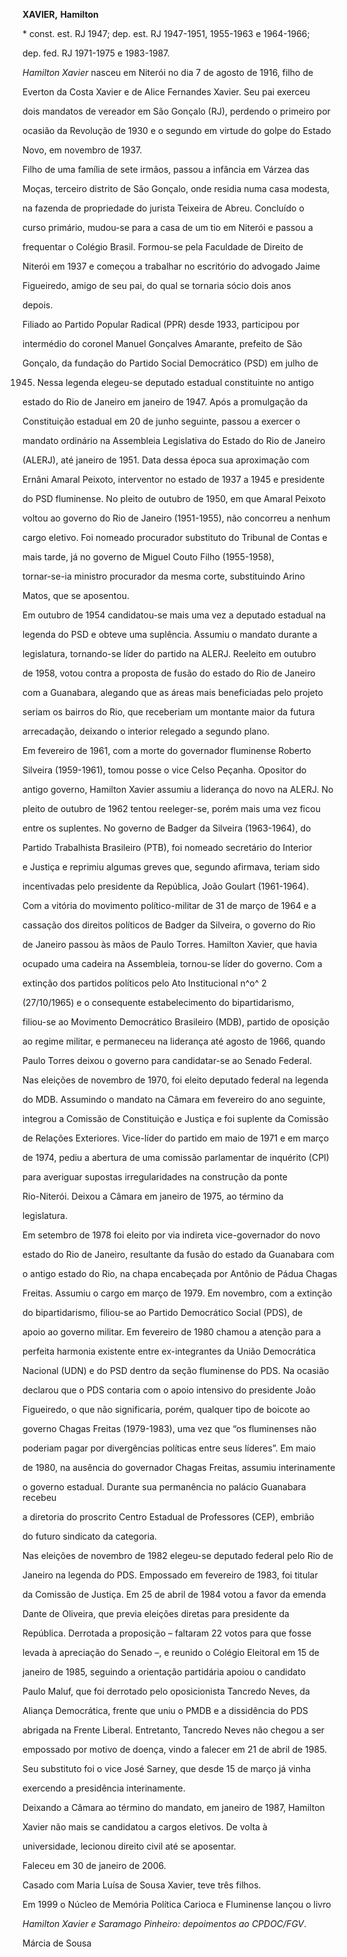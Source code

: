**XAVIER,** **Hamilton**



\* const. est. RJ 1947; dep. est. RJ 1947-1951, 1955-1963 e 1964-1966;

dep. fed. RJ 1971-1975 e 1983-1987.



*Hamilton Xavier* nasceu em Niterói no dia 7 de agosto de 1916, filho de

Everton da Costa Xavier e de Alice Fernandes Xavier. Seu pai exerceu

dois mandatos de vereador em São Gonçalo (RJ), perdendo o primeiro por

ocasião da Revolução de 1930 e o segundo em virtude do golpe do Estado

Novo, em novembro de 1937.



Filho de uma família de sete irmãos, passou a infância em Várzea das

Moças, terceiro distrito de São Gonçalo, onde residia numa casa modesta,

na fazenda de propriedade do jurista Teixeira de Abreu. Concluído o

curso primário, mudou-se para a casa de um tio em Niterói e passou a

frequentar o Colégio Brasil. Formou-se pela Faculdade de Direito de

Niterói em 1937 e começou a trabalhar no escritório do advogado Jaime

Figueiredo, amigo de seu pai, do qual se tornaria sócio dois anos

depois.



Filiado ao Partido Popular Radical (PPR) desde 1933, participou por

intermédio do coronel Manuel Gonçalves Amarante, prefeito de São

Gonçalo, da fundação do Partido Social Democrático (PSD) em julho de

1945. Nessa legenda elegeu-se deputado estadual constituinte no antigo

estado do Rio de Janeiro em janeiro de 1947. Após a promulgação da

Constituição estadual em 20 de junho seguinte, passou a exercer o

mandato ordinário na Assembleia Legislativa do Estado do Rio de Janeiro

(ALERJ), até janeiro de 1951. Data dessa época sua aproximação com

Ernâni Amaral Peixoto, interventor no estado de 1937 a 1945 e presidente

do PSD fluminense. No pleito de outubro de 1950, em que Amaral Peixoto

voltou ao governo do Rio de Janeiro (1951-1955), não concorreu a nenhum

cargo eletivo. Foi nomeado procurador substituto do Tribunal de Contas e

mais tarde, já no governo de Miguel Couto Filho (1955-1958),

tornar-se-ia ministro procurador da mesma corte, substituindo Arino

Matos, que se aposentou.



Em outubro de 1954 candidatou-se mais uma vez a deputado estadual na

legenda do PSD e obteve uma suplência. Assumiu o mandato durante a

legislatura, tornando-se líder do partido na ALERJ. Reeleito em outubro

de 1958, votou contra a proposta de fusão do estado do Rio de Janeiro

com a Guanabara, alegando que as áreas mais beneficiadas pelo projeto

seriam os bairros do Rio, que receberiam um montante maior da futura

arrecadação, deixando o interior relegado a segundo plano.



Em fevereiro de 1961, com a morte do governador fluminense Roberto

Silveira (1959-1961), tomou posse o vice Celso Peçanha. Opositor do

antigo governo, Hamilton Xavier assumiu a liderança do novo na ALERJ. No

pleito de outubro de 1962 tentou reeleger-se, porém mais uma vez ficou

entre os suplentes. No governo de Badger da Silveira (1963-1964), do

Partido Trabalhista Brasileiro (PTB), foi nomeado secretário do Interior

e Justiça e reprimiu algumas greves que, segundo afirmava, teriam sido

incentivadas pelo presidente da República, João Goulart (1961-1964).



Com a vitória do movimento político-militar de 31 de março de 1964 e a

cassação dos direitos políticos de Badger da Silveira, o governo do Rio

de Janeiro passou às mãos de Paulo Torres. Hamilton Xavier, que havia

ocupado uma cadeira na Assembleia, tornou-se líder do governo. Com a

extinção dos partidos políticos pelo Ato Institucional n^o^ 2

(27/10/1965) e o consequente estabelecimento do bipartidarismo,

filiou-se ao Movimento Democrático Brasileiro (MDB), partido de oposição

ao regime militar, e permaneceu na liderança até agosto de 1966, quando

Paulo Torres deixou o governo para candidatar-se ao Senado Federal.



Nas eleições de novembro de 1970, foi eleito deputado federal na legenda

do MDB. Assumindo o mandato na Câmara em fevereiro do ano seguinte,

integrou a Comissão de Constituição e Justiça e foi suplente da Comissão

de Relações Exteriores. Vice-líder do partido em maio de 1971 e em março

de 1974, pediu a abertura de uma comissão parlamentar de inquérito (CPI)

para averiguar supostas irregularidades na construção da ponte

Rio-Niterói. Deixou a Câmara em janeiro de 1975, ao término da

legislatura.



Em setembro de 1978 foi eleito por via indireta vice-governador do novo

estado do Rio de Janeiro, resultante da fusão do estado da Guanabara com

o antigo estado do Rio, na chapa encabeçada por Antônio de Pádua Chagas

Freitas. Assumiu o cargo em março de 1979. Em novembro, com a extinção

do bipartidarismo, filiou-se ao Partido Democrático Social (PDS), de

apoio ao governo militar. Em fevereiro de 1980 chamou a atenção para a

perfeita harmonia existente entre ex-integrantes da União Democrática

Nacional (UDN) e do PSD dentro da seção fluminense do PDS. Na ocasião

declarou que o PDS contaria com o apoio intensivo do presidente João

Figueiredo, o que não significaria, porém, qualquer tipo de boicote ao

governo Chagas Freitas (1979-1983), uma vez que “os fluminenses não

poderiam pagar por divergências políticas entre seus líderes”. Em maio

de 1980, na ausência do governador Chagas Freitas, assumiu interinamente

o governo estadual. Durante sua permanência no palácio Guanabara recebeu

a diretoria do proscrito Centro Estadual de Professores (CEP), embrião

do futuro sindicato da categoria.



Nas eleições de novembro de 1982 elegeu-se deputado federal pelo Rio de

Janeiro na legenda do PDS. Empossado em fevereiro de 1983, foi titular

da Comissão de Justiça. Em 25 de abril de 1984 votou a favor da emenda

Dante de Oliveira, que previa eleições diretas para presidente da

República. Derrotada a proposição – faltaram 22 votos para que fosse

levada à apreciação do Senado –, e reunido o Colégio Eleitoral em 15 de

janeiro de 1985, seguindo a orientação partidária apoiou o candidato

Paulo Maluf, que foi derrotado pelo oposicionista Tancredo Neves, da

Aliança Democrática, frente que uniu o PMDB e a dissidência do PDS

abrigada na Frente Liberal. Entretanto, Tancredo Neves não chegou a ser

empossado por motivo de doença, vindo a falecer em 21 de abril de 1985.

Seu substituto foi o vice José Sarney, que desde 15 de março já vinha

exercendo a presidência interinamente.



Deixando a Câmara ao término do mandato, em janeiro de 1987, Hamilton

Xavier não mais se candidatou a cargos eletivos. De volta à

universidade, lecionou direito civil até se aposentar.



Faleceu em 30 de janeiro de 2006.



Casado com Maria Luísa de Sousa Xavier, teve três filhos.



Em 1999 o Núcleo de Memória Política Carioca e Fluminense lançou o livro

*Hamilton Xavier e Saramago Pinheiro: depoimentos ao CPDOC/FGV*.



Márcia de Sousa



